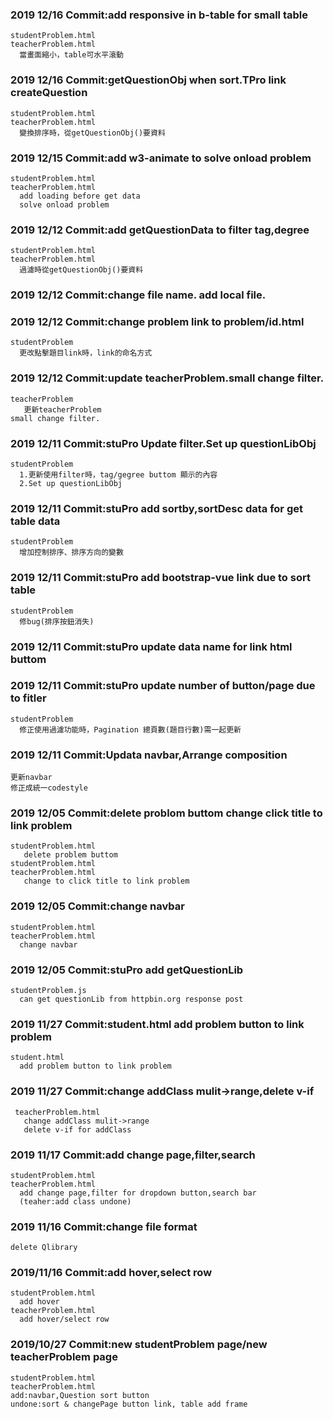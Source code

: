 ### 2019 12/16 Commit:add responsive in b-table for small table
    studentProblem.html 
    teacherProblem.html
      當畫面縮小，table可水平滾動

### 2019 12/16 Commit:getQuestionObj when sort.TPro link createQuestion
    studentProblem.html 
    teacherProblem.html
      變換排序時，從getQuestionObj()要資料 

### 2019 12/15 Commit:add w3-animate to solve onload problem
    studentProblem.html 
    teacherProblem.html
      add loading before get data
      solve onload problem

### 2019 12/12 Commit:add getQuestionData to filter tag,degree
    studentProblem.html 
    teacherProblem.html
      過濾時從getQuestionObj()要資料

### 2019 12/12 Commit:change file name. add local file.


### 2019 12/12 Commit:change problem link to problem/id.html
    studentProblem
      更改點擊題目link時，link的命名方式

### 2019 12/12 Commit:update teacherProblem.small change filter.
    teacherProblem
       更新teacherProblem
    small change filter.

### 2019 12/11 Commit:stuPro Update filter.Set up questionLibObj
    studentProblem
      1.更新使用filter時，tag/gegree buttom 顯示的內容
      2.Set up questionLibObj

### 2019 12/11 Commit:stuPro add sortby,sortDesc data for get table data
    studentProblem
      增加控制排序、排序方向的變數

### 2019 12/11 Commit:stuPro add bootstrap-vue link due to sort table
    studentProblem
      修bug(排序按鈕消失)

### 2019 12/11 Commit:stuPro update data name for link html buttom

### 2019 12/11 Commit:stuPro update number of button/page due to fitler
    studentProblem 
      修正使用過濾功能時，Pagination 總頁數(題目行數)需一起更新

### 2019 12/11 Commit:Updata navbar,Arrange composition
    更新navbar
    修正成統一codestyle

### 2019 12/05 Commit:delete problom buttom change click title to link problem
    studentProblem.html 
       delete problem buttom
    studentProblem.html 
    teacherProblem.html
       change to click title to link problem

### 2019 12/05 Commit:change navbar
    studentProblem.html 
    teacherProblem.html
      change navbar

### 2019 12/05 Commit:stuPro add getQuestionLib
    studentProblem.js
      can get questionLib from httpbin.org response post 

### 2019 11/27 Commit:student.html add problem button to link problem
    student.html 
      add problem button to link problem

### 2019 11/27 Commit:change addClass mulit->range,delete v-if
     teacherProblem.html
       change addClass mulit->range
       delete v-if for addClass

### 2019 11/17 Commit:add change page,filter,search
    studentProblem.html 
    teacherProblem.html
      add change page,filter for dropdown button,search bar
      (teaher:add class undone)

### 2019 11/16 Commit:change file format
    delete Qlibrary

### 2019/11/16 Commit:add hover,select row 
    studentProblem.html 
      add hover
    teacherProblem.html
      add hover/select row
      
### 2019/10/27 Commit:new studentProblem page/new teacherProblem page
    studentProblem.html
    teacherProblem.html
	add:navbar,Question sort button
	undone:sort & changePage button link, table add frame
